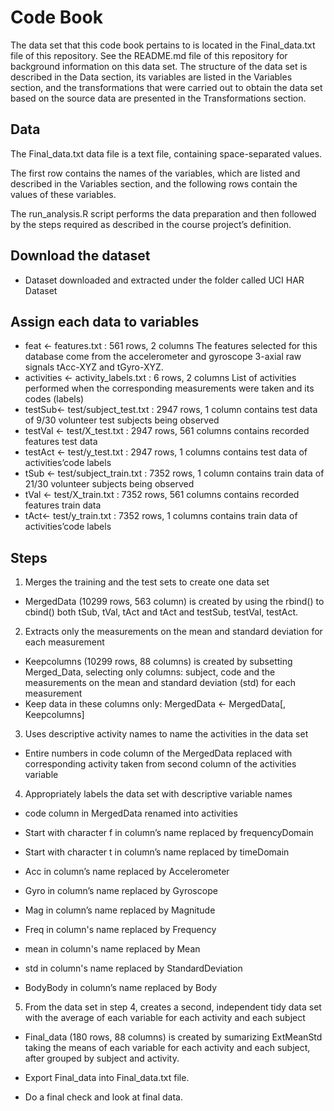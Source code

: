 # Code Book

The data set that this code book pertains to is located in the Final_data.txt file of this repository. See the README.md file of this repository for background information on this data set.
The structure of the data set is described in the Data section, its variables are listed in the Variables section, and the transformations that were carried out to obtain the data set based on the source data are presented in the Transformations section.

## Data

The Final_data.txt data file is a text file, containing space-separated values.

The first row contains the names of the variables, which are listed and described in the Variables section, and the following rows contain the values of these variables.

The run_analysis.R script performs the data preparation and then followed by the steps required as described in the course project’s definition.


## Download the dataset
* Dataset downloaded and extracted under the folder called UCI HAR Dataset


## Assign each data to variables
* feat <- features.txt : 561 rows, 2 columns 
The features selected for this database come from the accelerometer and gyroscope 3-axial raw signals tAcc-XYZ and tGyro-XYZ.
* activities <- activity_labels.txt : 6 rows, 2 columns 
List of activities performed when the corresponding measurements were taken and its codes (labels)
* testSub<- test/subject_test.txt : 2947 rows, 1 column 
contains test data of 9/30 volunteer test subjects being observed
* testVal <- test/X_test.txt : 2947 rows, 561 columns 
contains recorded features test data
* testAct <- test/y_test.txt : 2947 rows, 1 columns 
contains test data of activities’code labels
* tSub <- test/subject_train.txt : 7352 rows, 1 column 
contains train data of 21/30 volunteer subjects being observed
* tVal <- test/X_train.txt : 7352 rows, 561 columns 
contains recorded features train data
* tAct<- test/y_train.txt : 7352 rows, 1 columns 
contains train data of activities’code labels

## Steps
1. Merges the training and the test sets to create one data set

* MergedData (10299 rows, 563 column) is created by using the rbind() to cbind() both tSub, tVal, tAct and tAct and testSub, testVal, testAct.


2. Extracts only the measurements on the mean and standard deviation for each measurement
* Keepcolumns (10299 rows, 88 columns) is created by subsetting Merged_Data, selecting only columns: subject, code and the measurements on the mean and standard deviation (std) for each measurement
* Keep data in these columns only: MergedData  <- MergedData[, Keepcolumns]
3. Uses descriptive activity names to name the activities in the data set
* Entire numbers in code column of the MergedData replaced with corresponding activity taken from second column of the activities variable

4. Appropriately labels the data set with descriptive variable names
* code column in MergedData renamed into activities

* Start with character f in column’s name replaced by frequencyDomain
* Start with character t in column’s name replaced by timeDomain
* Acc in column’s name replaced by Accelerometer
* Gyro in column’s name replaced by Gyroscope
* Mag in column’s name replaced by Magnitude
* Freq in column's name replaced by Frequency
* mean in column's name replaced by Mean
* std in column's name replaced by StandardDeviation
* BodyBody in column’s name replaced by Body

5. From the data set in step 4, creates a second, independent tidy data set with the average of each variable for each activity and each subject
* Final_data (180 rows, 88 columns) is created by sumarizing ExtMeanStd taking the means of each variable for each activity and each subject, after grouped by subject and activity.
* Export Final_data into Final_data.txt file.

* Do a final check and look at final data.

